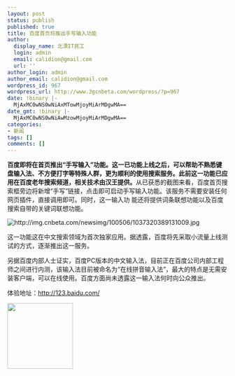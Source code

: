 ```yaml
---
layout: post
status: publish
published: true
title: 百度首页将推出手写输入功能
author:
  display_name: 北漂IT民工
  login: admin
  email: calidion@gmail.com
  url: ''
author_login: admin
author_email: calidion@gmail.com
wordpress_id: 967
wordpress_url: http://www.3gcnbeta.com/wordpress/?p=967
date: !binary |-
  MjAxMC0wNS0wNiAxMTowMjoyMiArMDgwMA==
date_gmt: !binary |-
  MjAxMC0wNS0wNiAwMzowMjoyMiArMDgwMA==
categories:
- 新闻
tags: []
comments: []
---
```

<p><strong>百度即将在首页推出&ldquo;手写输入&rdquo;功能。这一已功能上线之后，可以帮助不熟悉键盘输入法、不方便打字等特殊人群，更为顺利的使用搜索服务。此前这一功能已应 用在百度老年搜索频道，相关技术由汉王提供。</strong>从已获悉的截图来看，百度首页搜索框旁边将新增&ldquo;手写&rdquo;链接，点击即可启动手写输入功能。该服务不需要安装任何网页插件，直接调用即可。同时，这一输入功 能还将提供词条联想功能以及百度搜索自带的关键词联想功能。</p>
<p><img src="http://img.cnbeta.com/newsimg/100506/1037320389131009.jpg" alt="http://img.cnbeta.com/newsimg/100506/1037320389131009.jpg" /></p>
<p>这一功能这在中文搜索领域为首次独家应用。据透露，百度将先采取小流量上线测试的方式，逐渐推出这一服务。</p>
<p>另据百度内部人士证实，百度PC版本的中文输入法，目前正在百度公司内部工程师之间进行内测，该输入法目前被命名为&ldquo;在线拼音输入法&rdquo;，最大的特点是无需安装客户端，可以在线使用。百度方面尚未透露这一输入法何时向公众推出。</p>
<p>体验地址：<a href="http://123.baidu.com/">http://123.baidu.com/</a></p>
<p><a rel="attachment wp-att-970" href="http://www.3gcnbeta.com/wordpress/2010/05/06/%e7%99%be%e5%ba%a6%e9%a6%96%e9%a1%b5%e5%b0%86%e6%8e%a8%e5%87%ba%e6%89%8b%e5%86%99%e8%be%93%e5%85%a5%e5%8a%9f%e8%83%bd/attachment/12/"><img class="aligncenter size-thumbnail wp-image-970" title="12" src="http://www.3gcnbeta.com/wordpress/wp-content/uploads/2010/05/12-150x150.jpg" alt="" width="150" height="150" /></a></p>
